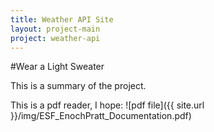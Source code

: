 ```yaml
---
title: Weather API Site
layout: project-main
project: weather-api
---
```


#Wear a Light Sweater

This is a summary of the project.

This is a pdf reader, I hope:
![pdf file]({{ site.url }}/img/ESF_EnochPratt_Documentation.pdf)

